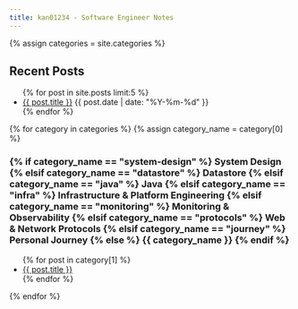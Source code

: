 ```yaml
---
title: kan01234 - Software Engineer Notes
---
```


<!-- <ul>
  {% for post in site.posts %}
    <li>
      <a href="/post{{ post.url }}">{{ post.title }}</a>
    </li>
  {% endfor %}
</ul> -->

{% assign categories = site.categories %}

<!-- show the most recent posts here -->
<h2>Recent Posts</h2>
<ul>
  {% for post in site.posts limit:5 %}
    <li>
      <a href="/post{{ post.url }}">{{ post.title }}</a>
      <span>{{ post.date | date: "%Y-%m-%d" }}</span>
    </li>
  {% endfor %}
</ul>

{% for category in categories %}
  {% assign category_name = category[0] %}
  <h3>
  {% if category_name == "system-design" %}
    System Design
  {% elsif category_name == "datastore" %}
    Datastore
  {% elsif category_name == "java" %}
    Java
  {% elsif category_name == "infra" %}
    Infrastructure & Platform Engineering
  {% elsif category_name == "monitoring" %}
    Monitoring & Observability
  {% elsif category_name == "protocols" %}
    Web & Network Protocols
  {% elsif category_name == "journey" %}
    Personal Journey
  {% else %}
    {{ category_name }}
  {% endif %}
  </h3>

  <ul>
    {% for post in category[1] %}
      <li><a href="/post{{ post.url }}">{{ post.title }}</a></li>
    {% endfor %}
  </ul>
{% endfor %}